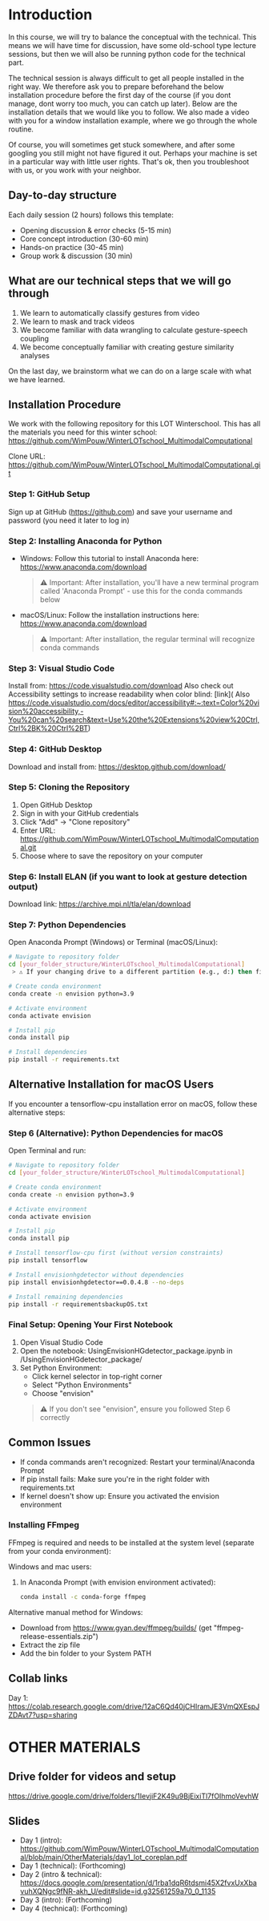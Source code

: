 # Introduction

In this course, we will try to balance the conceptual with the technical. This means we will have time for discussion, have some old-school type lecture sessions, but then we will also be running python code for the technical part.

The technical session is always difficult to get all people installed in the right way. We therefore ask you to prepare beforehand the below installation procedure before the first day of the course (if you dont manage, dont worry too much, you can catch up later). Below are the installation details that we would like you to follow. We also made a video with you for a window installation example, where we go through the whole routine.

Of course, you will sometimes get stuck somewhere, and after some googling you still might not have figured it out. Perhaps your machine is set in a particular way with little user rights. That's ok, then you troubleshoot with us, or you work with your neighbor.

## Day-to-day structure

Each daily session (2 hours) follows this template:
* Opening discussion & error checks (5-15 min)
* Core concept introduction (30-60 min)
* Hands-on practice (30-45 min)
* Group work & discussion (30 min)

## What are our technical steps that we will go through

1. We learn to automatically classify gestures from video
2. We learn to mask and track videos
3. We become familiar with data wrangling to calculate gesture-speech coupling
4. We become conceptually familiar with creating gesture similarity analyses

On the last day, we brainstorm what we can do on a large scale with what we have learned.

## Installation Procedure

We work with the following repository for this LOT Winterschool. This has all the materials you need for this winter school:
https://github.com/WimPouw/WinterLOTschool_MultimodalComputational

Clone URL: https://github.com/WimPouw/WinterLOTschool_MultimodalComputational.git

### Step 1: GitHub Setup
Sign up at GitHub (https://github.com) and save your username and password (you need it later to log in)

### Step 2: Installing Anaconda for Python
- Windows: Follow this tutorial to install Anaconda here: https://www.anaconda.com/download
  > ⚠️ Important: After installation, you'll have a new terminal program called 'Anaconda Prompt' - use this for the conda commands below

- macOS/Linux: Follow the installation instructions here: https://www.anaconda.com/download
  > ⚠️ Important: After installation, the regular terminal will recognize conda commands

### Step 3: Visual Studio Code
Install from: https://code.visualstudio.com/download
Also check out Accessibility settings to increase readability when color blind: [link](
Also https://code.visualstudio.com/docs/editor/accessibility#:~:text=Color%20vision%20accessibility,-You%20can%20search&text=Use%20the%20Extensions%20view%20Ctrl,Ctrl%2BK%20Ctrl%2BT)

### Step 4: GitHub Desktop
Download and install from: https://desktop.github.com/download/

### Step 5: Cloning the Repository
1. Open GitHub Desktop
2. Sign in with your GitHub credentials
3. Click "Add" → "Clone repository" 
4. Enter URL: https://github.com/WimPouw/WinterLOTschool_MultimodalComputational.git
5. Choose where to save the repository on your computer

### Step 6: Install ELAN (if you want to look at gesture detection output)
Download link: https://archive.mpi.nl/tla/elan/download

### Step 7: Python Dependencies
Open Anaconda Prompt (Windows) or Terminal (macOS/Linux):

```bash
# Navigate to repository folder
cd [your_folder_structure/WinterLOTschool_MultimodalComputational]
 > ⚠️ If your changing drive to a different partition (e.g., d:) then first enter in "d:" and then cd to your location d:/your_folder_structure/WinterLOTschool_MultimodalComputational

# Create conda environment
conda create -n envision python=3.9

# Activate environment
conda activate envision

# Install pip
conda install pip

# Install dependencies
pip install -r requirements.txt
```
## Alternative Installation for macOS Users

If you encounter a tensorflow-cpu installation error on macOS, follow these alternative steps:

### Step 6 (Alternative): Python Dependencies for macOS
Open Terminal and run:

```bash
# Navigate to repository folder
cd [your_folder_structure/WinterLOTschool_MultimodalComputational]

# Create conda environment
conda create -n envision python=3.9

# Activate environment
conda activate envision

# Install pip
conda install pip

# Install tensorflow-cpu first (without version constraints)
pip install tensorflow

# Install envisionhgdetector without dependencies
pip install envisionhgdetector==0.0.4.8 --no-deps

# Install remaining dependencies
pip install -r requirementsbackupOS.txt
```

### Final Setup: Opening Your First Notebook

1. Open Visual Studio Code
2. Open the notebook: UsingEnvisionHGdetector_package.ipynb in /UsingEnvisionHGdetector_package/
3. Set Python Environment:
   - Click kernel selector in top-right corner
   - Select "Python Environments"
   - Choose "envision"
   > ⚠️ If you don't see "envision", ensure you followed Step 6 correctly

## Common Issues
- If conda commands aren't recognized: Restart your terminal/Anaconda Prompt
- If pip install fails: Make sure you're in the right folder with requirements.txt
- If kernel doesn't show up: Ensure you activated the envision environment

### Installing FFmpeg
FFmpeg is required and needs to be installed at the system level (separate from your conda environment):

Windows and mac users:
1. In Anaconda Prompt (with envision environment activated):
   ```bash
   conda install -c conda-forge ffmpeg
   ```
Alternative manual method for Windows:
- Download from https://www.gyan.dev/ffmpeg/builds/ (get "ffmpeg-release-essentials.zip")
- Extract the zip file
- Add the bin folder to your System PATH

## Collab links
Day 1: https://colab.research.google.com/drive/12aC6Qd40jCHIramJE3VmQXEspJZDAvt7?usp=sharing

# OTHER MATERIALS
## Drive folder for videos and setup
https://drive.google.com/drive/folders/1IevjiF2K49u9BjEixiTl7fOIhmoVevhW

## Slides
* Day 1 (intro): https://github.com/WimPouw/WinterLOTschool_MultimodalComputational/blob/main/OtherMaterials/day1_lot_coreplan.pdf
* Day 1 (technical): (Forthcoming)
* Day 2 (intro & technical): https://docs.google.com/presentation/d/1rba1dqR6tdsmi45X2fvxUxXbavuhXQNgc9fNR-akh_U/edit#slide=id.g32561259a70_0_1135
* Day 3 (intro): (Forthcoming)
* Day 4 (technical): (Forthcoming)
